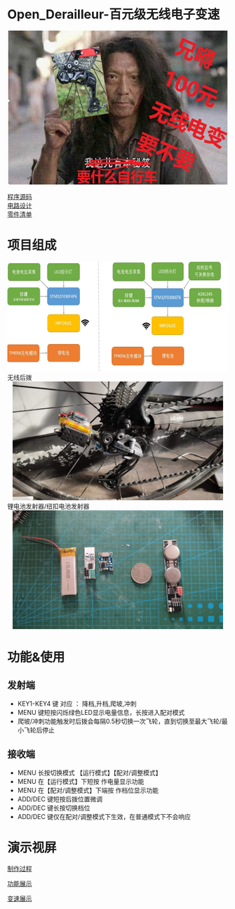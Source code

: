 # Open_Derailleur-百元级无线电子变速
<div align=center><img width="500" height="350" src="https://github.com/stcanx/Open_Derailleur/blob/master/%E6%96%87%E6%A1%A3/%E5%B0%81%E9%9D%A2.jpeg"/></div>

[程序源码](https://github.com/stcanx/Open_Derailleur/tree/master/%E7%A8%8B%E5%BA%8F%E6%BA%90%E7%A0%81)  
[电路设计](https://github.com/stcanx/Open_Derailleur/tree/master/%E7%94%B5%E8%B7%AF%E5%9B%BE)   
[零件清单]()

# 项目组成
<div align=center><img width="650" height="250" src="https://github.com/stcanx/Open_Derailleur/blob/master/%E6%96%87%E6%A1%A3/%E7%B3%BB%E7%BB%9F%E7%BB%84%E6%88%90.JPG"/></div>
无线后拨
<div align=center><img width="480" height="270" src="https://github.com/stcanx/Open_Derailleur/blob/master/%E6%96%87%E6%A1%A3/%E5%90%8E%E6%8B%A8%E7%85%A7%E7%89%87.jpg"/></div>
锂电池发射器/纽扣电池发射器
<div align=center><img width="480" height="270" src="https://github.com/stcanx/Open_Derailleur/blob/master/%E6%96%87%E6%A1%A3/%E6%96%B0%E6%97%A7%E5%8F%91%E5%B0%84%E5%AF%B9%E6%AF%94.jpg"/></div>

# 功能&使用
## 发射端
  * KEY1-KEY4 键 对应 ： 降档,升档,爬坡,冲刺 
  * MENU 键短按闪烁绿色LED显示电量信息，长按进入配对模式 
  * 爬坡/冲刺功能触发时后拨会每隔0.5秒切换一次飞轮，直到切换至最大飞轮/最小飞轮后停止 
  
## 接收端
  * MENU 长按切换模式  【运行模式】【配对/调整模式】
  * MENU 在【运行模式】下短按 作电量显示功能 
  * MENU 在【配对/调整模式】下端按 作档位显示功能
  * ADD/DEC 键短按后拨位置微调
  * ADD/DEC 键长按切换档位
  * ADD/DEC 键仅在配对/调整模式下生效，在普通模式下不会响应
  
  
# 演示视屏 
[制作过程](https://www.bilibili.com/video/BV1A54y1X7LQ)

[功能展示](https://www.bilibili.com/video/BV1ng4y187rt)

[变速展示](https://www.bilibili.com/video/BV17g4y187NK)


